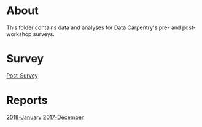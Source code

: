 # About 
This folder contains data and analyses for Data Carpentry's pre- and post-workshop surveys. 

# Survey
[Post-Survey](https://github.com/carpentries/assessment/blob/master/learner-assessment/surveys/dc_postsurvey_current.pdf)

# Reports
[2018-January]()
[2017-December]()

